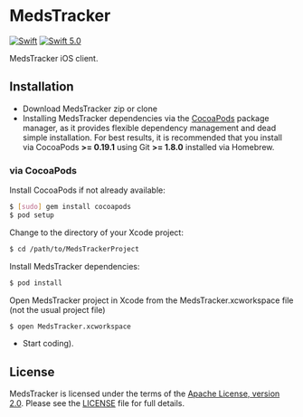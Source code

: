 # MedsTracker
[![Swift](https://img.shields.io/badge/Genegated--With-AT--Project--Generator-723A78.svg?style=for-the-badge&color=723A78)](https://github.com/MadL0rd/ATProjectGenerator) [![Swift 5.0](https://img.shields.io/badge/Swift-5.0-green.svg?style=for-the-badge)](https://developer.apple.com/swift/) 


MedsTracker iOS client.

## Installation

- Download MedsTracker zip or clone
- Installing MedsTracker dependencies via the [CocoaPods](http://cocoapods.org/) package manager, as it provides flexible dependency management and dead simple installation. For best results, it is recommended that you install via CocoaPods **>= 0.19.1** using Git **>= 1.8.0** installed via Homebrew.

### via CocoaPods

Install CocoaPods if not already available:

``` bash
$ [sudo] gem install cocoapods
$ pod setup
```

Change to the directory of your Xcode project:

``` bash
$ cd /path/to/MedsTrackerProject
```

Install MedsTracker dependencies:

``` bash
$ pod install
```

Open MedsTracker project in Xcode from the MedsTracker.xcworkspace file (not the usual project file)

``` bash
$ open MedsTracker.xcworkspace
```

- Start coding).

## License

MedsTracker is licensed under the terms of the [Apache License, version 2.0](http://www.apache.org/licenses/LICENSE-2.0.html). Please see the [LICENSE](LICENSE) file for full details.
